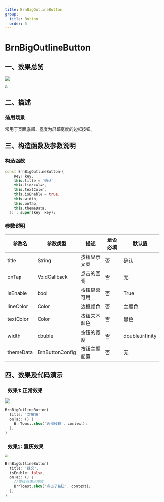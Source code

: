 ```yaml
---
title: BrnBigOutlineButton
group:
  title: Button
  order: 5
---
```


# BrnBigOutlineButton

## 一、效果总览

![](./img/BrnBigOutlineButton.png)

<img src="./img/BrnBigOutlineButtonDisabled.png" style="zoom:50%;" />

## 二、描述

### 适用场景

常用于页面底部、宽度为屏幕宽度的边框按钮。

## 三、构造函数及参数说明

### 构造函数

```dart
const BrnBigOutlineButton({
    Key? key,
    this.title = '确认',
    this.lineColor,
    this.textColor,
    this.isEnable = true,
    this.width,
    this.onTap,
    this.themeData,
  }) : super(key: key);
```
### 参数说明

| **参数名** | **参数类型** | 描述 | **是否必填** | **默认值** |
| --- | --- | --- | --- | --- |
| title | String | 按钮显示文案 | 否 | 确认 |
| onTap | VoidCallback | 点击的回调 | 否 | 无 |
| isEnable | bool | 按钮是否可用 | 否 | True |
| lineColor | Color | 边框颜色 | 否 | 主题色 |
| textColor | Color | 按钮文本颜色 | 否 | 黑色 |
| width | double | 按钮的宽度 | 否 | double.infinity |
| themeData | BrnButtonConfig | 按钮主题配置 | 否 | 无 |

## 四、效果及代码演示

###  效果1: 正常效果


![](./img/BrnBigOutlineButton.png)


```dart
BrnBigOutlineButton(
  title: '次按钮',
  onTap: () {
    BrnToast.show('边框按钮', context);
  },
)
```
###  效果2: 置灰效果

<img src="./img/BrnBigOutlineButtonDisabled.png" style="zoom:50%;" />


```dart
BrnBigOutlineButton(
  title: '提交',
  isEnable: false,
  onTap: () {
    //置灰点击无响应
    BrnToast.show('点击了按钮', context);
  },
)
```

